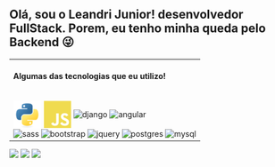 <h2>Olá, sou o Leandri Junior! desenvolvedor <strong>FullStack</strong>. Porem, eu tenho minha queda pelo <Strong>Backend</Strong> <span>&#128540;</span></h2>
<table>
<tr>

  <td style="display: inline_block">
    <h4>Algumas das tecnologias que eu utilizo!</h4><br>
    <img align="center" alt="Python" height="50" width="50" src="https://raw.githubusercontent.com/devicons/devicon/master/icons/python/python-original.svg">
    <img align="center" alt="Js" height="50" width="50" src="https://raw.githubusercontent.com/devicons/devicon/master/icons/javascript/javascript-plain.svg">
    <img align="center" alt="django" height="50" width="50" src="https://cdn.jsdelivr.net/gh/devicons/devicon/icons/django/django-plain.svg" />
    <img align="center" alt="angular" height="50" width="50" src="https://cdn.jsdelivr.net/gh/devicons/devicon/icons/angularjs/angularjs-plain.svg" />
    <br/>
    <img align="center" alt="sass" height="50" width="50" src="https://cdn.jsdelivr.net/gh/devicons/devicon/icons/sass/sass-original.svg" />
    <img align="center" alt="bootstrap" height="50" width="50" src="https://cdn.jsdelivr.net/gh/devicons/devicon/icons/bootstrap/bootstrap-original.svg" />
    <img align="center" alt="jquery" height="50" width="50" src="https://cdn.jsdelivr.net/gh/devicons/devicon/icons/jquery/jquery-plain-wordmark.svg" />
    <img align="center" alt="postgres" height="50" width="50" src="https://cdn.jsdelivr.net/gh/devicons/devicon/icons/postgresql/postgresql-original.svg" />
    <img align="center" alt="mysql" height="50" width="50" src="https://cdn.jsdelivr.net/gh/devicons/devicon/icons/mysql/mysql-original.svg" />
  </td>
</tr>
</table>
 
<div> 
  <a href="https://www.instagram.com/leandri.jr/" target="_blank"><img src="https://img.shields.io/badge/-Instagram-%23E4405F?style=for-the-badge&logo=instagram&logoColor=white" target="_blank"></a>
  <a href = "mailto:leandriwgr@gmail.com"><img src="https://img.shields.io/badge/-Gmail-%23333?style=for-the-badge&logo=gmail&logoColor=white" target="_blank"></a>
  <a href="https://www.linkedin.com/in/leandrijunior/" target="_blank"><img src="https://img.shields.io/badge/-LinkedIn-%230077B5?style=for-the-badge&logo=linkedin&logoColor=white" target="_blank"></a>
  
</div>


